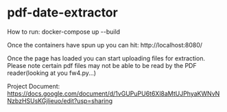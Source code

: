 # pdf-date-extractor

How to run:
docker-compose up --build

Once the containers have spun up you can hit:
http://localhost:8080/

Once the page has loaded you can start uploading files for extraction.
Please note certain pdf files may not be able to be read by the PDF reader(looking at you fw4.py...)

Project Document: https://docs.google.com/document/d/1vGUPuPU6t6Xl8aMtUJPhyaKWNvNNzbzHSUsKGjlieuo/edit?usp=sharing
